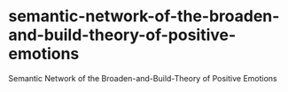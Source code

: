 # semantic-network-of-the-broaden-and-build-theory-of-positive-emotions
Semantic Network of the Broaden-and-Build-Theory of Positive Emotions
